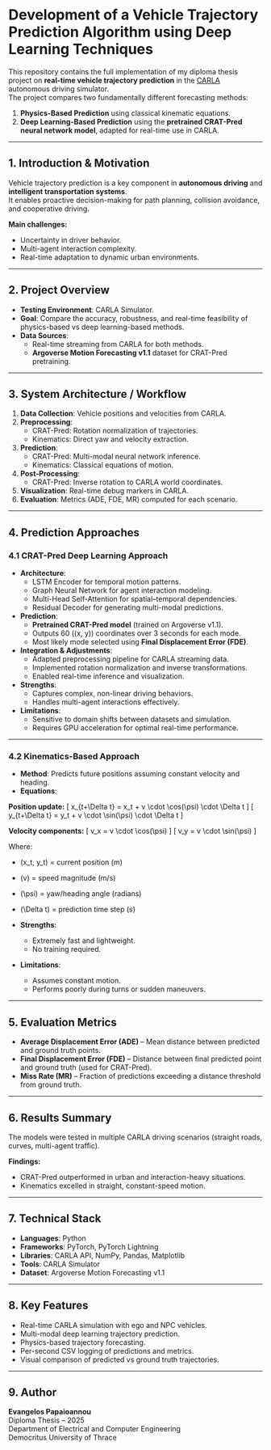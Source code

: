 # **Development of a Vehicle Trajectory Prediction Algorithm using Deep Learning Techniques**  

This repository contains the full implementation of my diploma thesis project on **real-time vehicle trajectory prediction** in the [CARLA](https://carla.org) autonomous driving simulator.  
The project compares two fundamentally different forecasting methods:  
1. **Physics-Based Prediction** using classical kinematic equations.  
2. **Deep Learning-Based Prediction** using the **pretrained CRAT-Pred neural network model**, adapted for real-time use in CARLA.  

---

## **1. Introduction & Motivation**  
Vehicle trajectory prediction is a key component in **autonomous driving** and **intelligent transportation systems**.  
It enables proactive decision-making for path planning, collision avoidance, and cooperative driving.  

**Main challenges:**  
- Uncertainty in driver behavior.  
- Multi-agent interaction complexity.  
- Real-time adaptation to dynamic urban environments.  

---

## **2. Project Overview**  
- **Testing Environment**: CARLA Simulator.  
- **Goal**: Compare the accuracy, robustness, and real-time feasibility of physics-based vs deep learning-based methods.  
- **Data Sources**:  
  - Real-time streaming from CARLA for both methods.  
  - **Argoverse Motion Forecasting v1.1** dataset for CRAT-Pred pretraining.  

---

## **3. System Architecture / Workflow**  

1. **Data Collection**: Vehicle positions and velocities from CARLA.  
2. **Preprocessing**:  
   - CRAT-Pred: Rotation normalization of trajectories.  
   - Kinematics: Direct yaw and velocity extraction.  
3. **Prediction**:  
   - CRAT-Pred: Multi-modal neural network inference.  
   - Kinematics: Classical equations of motion.  
4. **Post-Processing**:  
   - CRAT-Pred: Inverse rotation to CARLA world coordinates.  
5. **Visualization**: Real-time debug markers in CARLA.  
6. **Evaluation**: Metrics (ADE, FDE, MR) computed for each scenario.  

---

## **4. Prediction Approaches**  

### **4.1 CRAT-Pred Deep Learning Approach**  
- **Architecture**:  
  - LSTM Encoder for temporal motion patterns.  
  - Graph Neural Network for agent interaction modeling.  
  - Multi-Head Self-Attention for spatial–temporal dependencies.  
  - Residual Decoder for generating multi-modal predictions.  
- **Prediction**:  
  - **Pretrained CRAT-Pred model** (trained on Argoverse v1.1).  
  - Outputs 60 \((x, y)\) coordinates over 3 seconds for each mode.  
  - Most likely mode selected using **Final Displacement Error (FDE)**.  
- **Integration & Adjustments**:  
  - Adapted preprocessing pipeline for CARLA streaming data.  
  - Implemented rotation normalization and inverse transformations.  
  - Enabled real-time inference and visualization.  
- **Strengths**:  
  - Captures complex, non-linear driving behaviors.  
  - Handles multi-agent interactions effectively.  
- **Limitations**:  
  - Sensitive to domain shifts between datasets and simulation.  
  - Requires GPU acceleration for optimal real-time performance.  

---

### **4.2 Kinematics-Based Approach**  
- **Method**: Predicts future positions assuming constant velocity and heading.  
- **Equations**:  

**Position update:**
\[
x_{t+\Delta t} = x_t + v \cdot \cos(\psi) \cdot \Delta t
\]
\[
y_{t+\Delta t} = y_t + v \cdot \sin(\psi) \cdot \Delta t
\]

**Velocity components:**
\[
v_x = v \cdot \cos(\psi)
\]
\[
v_y = v \cdot \sin(\psi)
\]

Where:  
- \(x_t, y_t\) = current position (m)  
- \(v\) = speed magnitude (m/s)  
- \(\psi\) = yaw/heading angle (radians)  
- \(\Delta t\) = prediction time step (s)  

- **Strengths**:  
  - Extremely fast and lightweight.  
  - No training required.  
- **Limitations**:  
  - Assumes constant motion.  
  - Performs poorly during turns or sudden maneuvers.  

---

## **5. Evaluation Metrics**  
- **Average Displacement Error (ADE)** – Mean distance between predicted and ground truth points.  
- **Final Displacement Error (FDE)** – Distance between final predicted point and ground truth (used for CRAT-Pred).  
- **Miss Rate (MR)** – Fraction of predictions exceeding a distance threshold from ground truth.  

---

## **6. Results Summary**  
The models were tested in multiple CARLA driving scenarios (straight roads, curves, multi-agent traffic).  

**Findings:**  
- CRAT-Pred outperformed in urban and interaction-heavy situations.  
- Kinematics excelled in straight, constant-speed motion.  

---

## **7. Technical Stack**  
- **Languages**: Python  
- **Frameworks**: PyTorch, PyTorch Lightning  
- **Libraries**: CARLA API, NumPy, Pandas, Matplotlib  
- **Tools**: CARLA Simulator  
- **Dataset**: Argoverse Motion Forecasting v1.1  

---

## **8. Key Features**  
- Real-time CARLA simulation with ego and NPC vehicles.  
- Multi-modal deep learning trajectory prediction.  
- Physics-based trajectory forecasting.  
- Per-second CSV logging of predictions and metrics.  
- Visual comparison of predicted vs ground truth trajectories.  

---

## **9. Author**  
**Evangelos Papaioannou**  
Diploma Thesis – 2025  
Department of Electrical and Computer Engineering  
Democritus University of Thrace  

